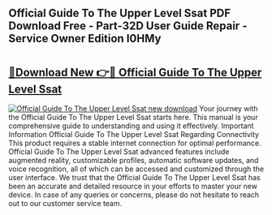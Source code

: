 ## Official Guide To The Upper Level Ssat PDF Download Free - Part-32D User Guide Repair - Service Owner Edition I0HMy

# <h2><a href="http://bc66306.oget.top/?id=Official+Guide+To+The+Upper+Level+Ssat">🔗Download New 👉🔴 Official Guide To The Upper Level Ssat</a></h2>

[![Official Guide To The Upper Level Ssat new download](https://i.imgur.com/5g1atiW.png)](http://bc66306.oget.top/?id=Official+Guide+To+The+Upper+Level+Ssat)
Your journey with the Official Guide To The Upper Level Ssat starts here. This manual is your comprehensive guide to understanding and using it effectively. Important Information Official Guide To The Upper Level Ssat Regarding Connectivity This product requires a stable internet connection for optimal performance. Official Guide To The Upper Level Ssat advanced features include augmented reality, customizable profiles, automatic software updates, and voice recognition, all of which can be accessed and customized through the user interface. We trust that the Official Guide To The Upper Level Ssat has been an accurate and detailed resource in your efforts to master your new device. In case of any queries or concerns, please do not hesitate to reach out to our customer service team.
